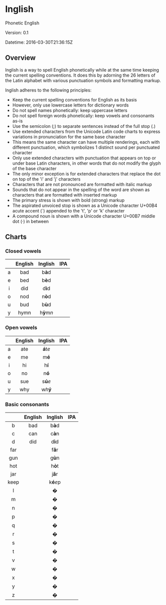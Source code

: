 # Inglish

Phonetic English

Version: 0.1

Datetime: 2016-03-30T21:36:15Z

## Overview

Inglish is a way to spell English phonetically while at the same time keeping the current spelling conventions. It does this by adorning the 26 letters of the Latin alphabet with various punctuation symbols and formatting markup.

Inglish adheres to the following principles:
- Keep the current spelling conventions for English as its basis
- However, only use lowercase letters for dictionary words
- Do not spell names phonetically: keep uppercase letters
- Do not spell foreign words phonetically: keep vowels and consonants as-is
- Use the semicolon (;) to separate sentences instead of the full stop (.)
- Use extended characters from the Unicode Latin code charts to express variations in pronunciation for the same base character
- This means the same character can have multiple renderings, each with different punctuation, which symbolizes 1 distinct sound per punctuated character
- Only use extended characters with punctuation that appears on top or under base Latin characters, in other words that do not modify the glyph of the base character
- The only minor exception is for extended characters that replace the dot on top of the 'i' and 'j' characters
- Characters that are not pronounced are formatted with italic markup
- Sounds that do not appear in the spelling of the word are shown as characters that are formatted with inserted markup
- The primary stress is shown with bold (strong) markup
- The aspirated unvoiced stop is shown as a Unicode character U+00B4 acute accent (&#x00B4;) appended to the 't', 'p' or 'k' character
- A compound noun is shown with a Unicode character U+00B7 middle dot (&#x00B7;) in between

## Charts

### Closed vowels
||English|Inglish|IPA|
|:-:|:-----:|:-----:|:-:|
|a|bad|b<b>&#x00E0;</b>d||
|e|bed|b<b>&#x00E8;</b>d||
|i|did|d<b>&#x00EC;</b>d||
|o|nod|n<b>&#x00F2;</b>d||
|u|bud|b<b>&#x00F9;</b>d||
|y|hymn|h<b>&#x1EF3;</b>m<i>n</i>||

### Open vowels
||English|Inglish|IPA|
|:-:|:-----:|:-----:|:-:|
|a|ate|<b>&#x00E1;</b>t<i>e</i>||
|e|me|m<b>&#x00E9;</b>||
|i|hi|h<b>&#x00ED;</b>||
|o|no|n<b>&#x00F3;</b>||
|u|sue|s<b>&#x00FA;</b><i>e</i>||
|y|why|w<i>h</i><b>&#x00FD;</b>||

### Basic consonants
||English|Inglish|IPA|
|:-:|:-----:|:-----:|:-:|
|b|bad|b<b>&#x00E0;</b>d||
|c|can|c<b>&#x00E0;</b>n||
|d|did|d<b>&#x00EC;</b>d||
|far||f<b>&#x00E2;</b>r||
|gun||g<b>&#x00F9;</b>n||
|hot||h<b>&#x00F2;</b>t||
|jar||j<b>&#x00E2;</b>r||
|keep||k<b>&#x00E9;</b><i>e</i>p||
|l||<b>&#x00;</b>||
|m||<b>&#x00;</b>||
|n||<b>&#x00;</b>||
|p||<b>&#x00;</b>||
|q||<b>&#x00;</b>||
|r||<b>&#x00;</b>||
|s||<b>&#x00;</b>||
|t||<b>&#x00;</b>||
|v||<b>&#x00;</b>||
|w||<b>&#x00;</b>||
|x||<b>&#x00;</b>||
|y||<b>&#x00;</b>||
|z||<b>&#x00;</b>||
